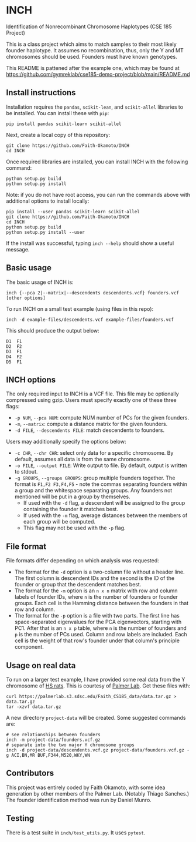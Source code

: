 # INCH
Identification of Nonrecombinant Chromosome Haplotypes (CSE 185 Project)

This is a class project which aims to match samples to their most likely founder
haplotype. It assumes no recombination, thus, only the Y and MT chromosomes
should be used. Founders must have known genotypes.

This README is pattened after the example one, which may be found at
https://github.com/gymreklab/cse185-demo-project/blob/main/README.md

## Install instructions

Installation requires the `pandas`, `scikit-lean`, and `scikit-allel` libraries
to be installed. You can install these  with `pip`:

```
pip install pandas scikit-learn scikit-allel
```

Next, create a local copy of this repository:
```
git clone https://github.com/Faith-Okamoto/INCH
cd INCH
```

Once required libraries are installed, you can install INCH with the following
command:

```
python setup.py build
python setup.py install
```

Note: if you do not have root access, you can run the commands above with
additional options to install locally:

```
pip install --user pandas scikit-learn scikit-allel
git clone https://github.com/Faith-Okamoto/INCH
cd INCH
python setup.py build
python setup.py install --user
```

If the install was successful, typing `inch --help` should show a useful 
message.

## Basic usage

The basic usage of INCH is:

```
inch {--pca 2|--matrix|--descendents descendents.vcf} founders.vcf [other options]
```

To run INCH on a small test example (using files in this repo):

```
inch -d example-files/descendents.vcf example-files/founders.vcf
```

This should produce the output below:

```
D1  F1
D2  F2
D3  F1
D4  F2
D5  F1
```

## INCH options

The only required input to INCH is a VCF file. This file may be optionally 
compressed using gzip. Users must specify exactly one of these three flags:
- `-p NUM`, `--pca NUM`: compute NUM number of PCs for the given founders.
- `-m`, `--matrix`: compute a distance matrix for the given founders.
- `-d FILE`, `--descendents FILE`: match descendents to founders.

Users may additionally specify the options below:
- `-c CHR`, `--chr CHR`: select only data for a specific chromosome. By default,
assumes all data is from the same chromosome.
- `-o FILE`, `--output FILE`: Write output to file. By default, output is
  written to stdout.
- `-g GROUPS`, `--groups GROUPS`: group multiple founders together. The format
  is `F1,F2 F3,F4,F5` - note the commas separating founders within a group and
  the whitespace separating groups. Any founders not mentioned will be put in a
  group by themselves.
  - If used with the `-d` flag, a descendent will be assigned to the group
    containing the founder it matches best.
  - If used with the `-m` flag, average distances between the members of each 
    group will be computed.
  - This flag may not be used with the `-p` flag.

## File format

File formats differ depending on which analysis was requested:
- The format for the `-d` option is a two-column file without a header line. The
  first column is descendent IDs and the second is the ID of the founder or
  group that the descendent matches best.
- The format for the `-m` option is an `n x n` matrix with row and column labels
  of founder IDs, where `n` is the number of founders or founder groups. Each
  cell is the Hamming distance between the founders in that row and column.
- The format for the `-p` option is a file with two parts. The first line has
  space-separated eigenvalues for the PCA eigenvectors, starting with PC1. After
  that is an `n x p` table, where `n` is the number of founders and `p` is the
  number of PCs used. Column and row labels are included. Each cell is the
  weight of that row's founder under that column's principle component.

## Usage on real data

To run on a larger test example, I have provided some real data from the Y
chromosome of [HS rats](https://ratgenes.org/cores/core-b/). This is courtesy of
[Palmer Lab](https://palmerlab.org/). Get these files with:

```
curl https://palmerlab.s3.sdsc.edu/Faith_CS185_data/data.tar.gz > data.tar.gz
tar -xzvf data.tar.gz
```

A new directory `project-data` will be created. Some suggested commands are:

```
# see relationships between founders
inch -m project-data/founders.vcf.gz
# separate into the two major Y chromosome groups
inch -d project-data/descendents.vcf.gz project-data/founders.vcf.gz -g ACI,BN,MR BUF,F344,M520,WKY,WN
```

## Contributors

This project was entirely coded by Faith Okamoto, with some idea generation by
other members of the Palmer Lab. (Notably Thiago Sanches.) The founder 
identification method was run by Daniel Munro.

## Testing

There is a test suite in `inch/test_utils.py`. It uses `pytest`.